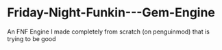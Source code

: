 # Friday-Night-Funkin---Gem-Engine
An FNF Engine I made completely from scratch (on penguinmod) that is trying to be good
